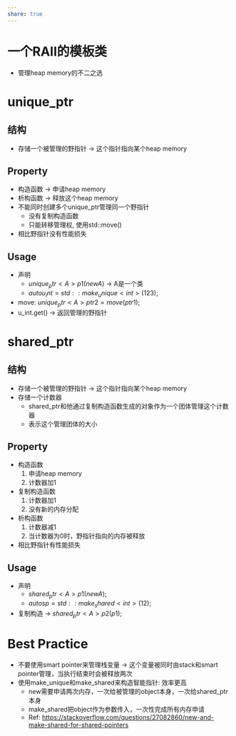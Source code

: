 ```yaml
---
share: true
---
```

# 一个RAII的模板类
- 管理heap memory的不二之选

# unique_ptr

## 结构
- 存储一个被管理的野指针 -> 这个指针指向某个heap memory

## Property
- 构造函数 -> 申请heap memory
- 析构函数 -> 释放这个heap memory
- 不能同时创建多个unique_ptr管理同一个野指针
	- 没有复制构造函数
	- 只能转移管理权, 使用std::move()
- 相比野指针没有性能损失

## Usage
- 声明
	- $unique_ptr<A> p1(new A)$ -> A是一个类
	- $auto u_int = std::make_unique<int>(123);$
- move: $unique_ptr<A> ptr2 = move(ptr1);$ 
- u_int.get() -> 返回管理的野指针

# shared_ptr

## 结构
- 存储一个被管理的野指针 -> 这个指针指向某个heap memory
- 存储一个计数器
	- shared_ptr和他通过复制构造函数生成的对象作为一个团体管理这个计数器
	- 表示这个管理团体的大小

## Property
- 构造函数
	1. 申请heap memory
	2. 计数器加1
- 复制构造函数
	1. 计数器加1
	2. 没有新的内存分配
- 析构函数
	1. 计数器减1
	2. 当计数器为0时，野指针指向的内存被释放
- 相比野指针有性能损失

## Usage
- 声明
	- $shared_ptr<A> p1(new A);$
	- $auto sp = std::make_shared<int>(12);$
- 复制构造 -> $shared_ptr<A> p2(p1);$

# Best Practice
- 不要使用smart pointer来管理栈变量 -> 这个变量被同时由stack和smart pointer管理，当执行结束时会被释放两次
- 使用make_unique和make_shared来构造智能指针: 效率更高
	- new需要申请两次内存，一次给被管理的object本身，一次给shared_ptr本身
	- make_shared把object作为参数传入，一次性完成所有内存申请
	- Ref: https://stackoverflow.com/questions/27082860/new-and-make-shared-for-shared-pointers